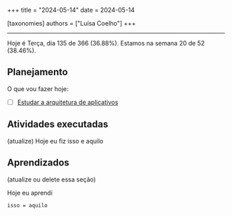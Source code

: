 +++
title = "2024-05-14"
date = 2024-05-14

[taxonomies]
authors = ["Luísa Coelho"]
+++

---

Hoje é Terça, dia 135 de 366 (36.88%). Estamos na semana 20 de 52 (38.46%).

## Planejamento

O que vou fazer hoje:

- [ ] [Estudar a arquitetura de aplicativos](https://github.com/OmnicodeSolutions/scanspend/issues/3)

## Atividades executadas

(atualize) Hoje eu fiz isso e aquilo

## Aprendizados

(atualize ou delete essa seção)

Hoje eu aprendi
```
isso = aquilo
```
